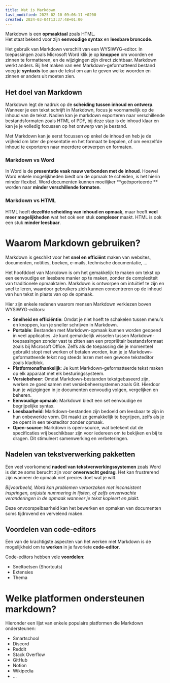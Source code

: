 ```yaml
---
title: Wat is Markdown
last_modified: 2025-02-10 09:06:11 +0200
created: 2024-03-04T13:37:48+01:00
---
```


Markdown is een **opmaaktaal** zoals HTML.  
Het staat bekend voor zijn **eenvoudige syntax** en **leesbare broncode**.

Het gebruik van Markdown verschilt van een WYSIWYG-editor. In toepassingen zoals Microsoft Word klik je op **knoppen** om woorden en zinnen te formatteren, en de wijzigingen zijn direct zichtbaar. Markdown werkt anders.
Bij het maken van een Markdown-geformatteerd bestand voeg je **syntaxis** toe aan de tekst om aan te geven welke woorden en zinnen er anders uit moeten zien.

## Het doel van Markdown

Markdown legt de nadruk op de **scheiding tussen inhoud en ontwerp**. Wanneer je een tekst schrijft in Markdown, focus je voornamelijk op de inhoud van de tekst.
Nadien kan je markdown exporteren naar verschillende bestandsformaten zoals HTML of PDF, bij deze stap is de inhoud klaar en kan je je volledig focussen op het ontwerp van je bestand.

Met Markdown kan je eerst focussen op enkel de inhoud en heb je de vrijheid om later de presentatie en het formaat te bepalen, of om eenzelfde inhoud te exporteren naar meerdere ontwerpen en formaten.

### Markdown vs Word

In Word is de **presentatie vaak nauw verbonden met de inhoud**. Hoewel Word enkele mogelijkheden biedt om de opmaak te scheiden, is het hierin minder flexibel.
Word documenten kunnen moeilijker **geëxporteerde ** worden naar **minder verschillende formaten**.

### Markdown vs HTML

HTML heeft **dezelfde scheiding van inhoud en opmaak**, maar heeft **veel meer mogelijkheden** wat het ook een stuk **complexer** maakt.
HTML is ook een stuk **minder leesbaar**.

# Waarom Markdown gebruiken?

Markdown is geschikt voor het **snel en efficiënt** maken van websites, documenten, notities, boeken, e-mails, technische documentatie, ...

Het hoofddoel van Markdown is om het gemakkelijk te maken om tekst op een eenvoudige en leesbare manier op te maken, zonder de complexiteit van traditionele opmaaktalen. Markdown is ontworpen om intuïtief te zijn en snel te leren, waardoor gebruikers zich kunnen concentreren op de inhoud van hun tekst in plaats van op de opmaak.

Hier zijn enkele redenen waarom mensen Markdown verkiezen boven WYSIWYG-editors:

- **Snelheid en efficiëntie**: Omdat je niet hoeft te schakelen tussen menu's en knoppen, kun je sneller schrijven in Markdown.
- **Portable**: Bestanden met Markdown-opmaak kunnen worden geopend in veel applicaties. Je kunt gemakkelijk wisselen tussen Markdown-toepassingen zonder vast te zitten aan een propriëtair bestandsformaat zoals bij Microsoft Office.
  Zelfs als de toepassing die je momenteel gebruikt stopt met werken of betalen worden, kun je je Markdown-geformatteerde tekst nog steeds lezen met een gewone teksteditor zoals kladblok.
- **Platformonafhankelijk**: Je kunt Markdown-geformatteerde tekst maken op elk apparaat met elk besturingssysteem.
- **Versiebeheer**: Omdat Markdown-bestanden tekstgebaseerd zijn, werken ze goed samen met versiebeheersystemen zoals Git. Hierdoor kun je wijzigingen in je documenten eenvoudig volgen, vergelijken en beheren.
- **Eenvoudige opmaak**: Markdown biedt een set eenvoudige en begrijpelijke syntax.
- **Leesbaarheid**: Markdown-bestanden zijn bedoeld om leesbaar te zijn in hun onbewerkte vorm. Dit maakt ze gemakkelijk te begrijpen, zelfs als je ze opent in een teksteditor zonder opmaak.
- **Open-source**: Markdown is open-source, wat betekent dat de specificaties vrij beschikbaar zijn voor iedereen om te bekijken en bij te dragen. Dit stimuleert samenwerking en verbeteringen.

## Nadelen van tekstverwerking pakketten

Een veel voorkomend **nadeel van tekstverwerkingssystemen** zoals Word is dat ze soms berucht zijn voor **onverwacht gedrag**. Het kan frustrerend zijn wanneer de opmaak niet precies doet wat je wilt.

_Bijvoorbeeld, Word kan problemen veroorzaken met inconsistent inspringen, onjuiste nummering in lijsten, of zelfs onverwachte veranderingen in de opmaak wanneer je tekst kopieert en plakt._

Deze onvoorspelbaarheid kan het bewerken en opmaken van documenten soms tijdrovend en vervelend maken.

## Voordelen van code-editors

Een van de krachtigste aspecten van het werken met Markdown is de mogelijkheid om te **werken** in je favoriete **code-editor**.

Code-editors hebben vele **voordelen**:

- Sneltoetsen (Shortcuts)
- Extensies
- Thema

# Welke platformen ondersteunen markdown?

Hieronder een lijst van enkele populaire platformen die Markdown ondersteunen:

- Smartschool
- Discord
- Reddit
- Stack Overflow
- GitHub
- Notion
- Wikipedia
- ...
